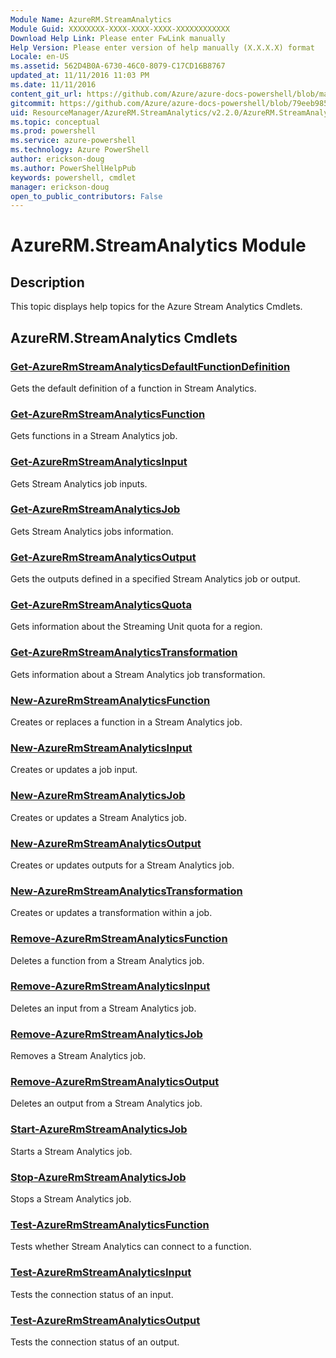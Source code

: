 ```yaml
---
Module Name: AzureRM.StreamAnalytics
Module Guid: XXXXXXXX-XXXX-XXXX-XXXX-XXXXXXXXXXXX
Download Help Link: Please enter FwLink manually
Help Version: Please enter version of help manually (X.X.X.X) format
Locale: en-US
ms.assetid: 562D4B0A-6730-46C0-8079-C17CD16B8767
updated_at: 11/11/2016 11:03 PM
ms.date: 11/11/2016
content_git_url: https://github.com/Azure/azure-docs-powershell/blob/master/azureps-cmdlets-docs/ResourceManager/AzureRM.StreamAnalytics/v2.2.0/AzureRM.StreamAnalytics.md
gitcommit: https://github.com/Azure/azure-docs-powershell/blob/79eeb985ea480979357fb4695832a0c3d29a48bf/azureps-cmdlets-docs/ResourceManager/AzureRM.StreamAnalytics/v2.2.0/AzureRM.StreamAnalytics.md
uid: ResourceManager/AzureRM.StreamAnalytics/v2.2.0/AzureRM.StreamAnalytics.md
ms.topic: conceptual
ms.prod: powershell
ms.service: azure-powershell
ms.technology: Azure PowerShell
author: erickson-doug
ms.author: PowerShellHelpPub
keywords: powershell, cmdlet
manager: erickson-doug
open_to_public_contributors: False
---
```


# AzureRM.StreamAnalytics Module
## Description
This topic displays help topics for the Azure Stream Analytics Cmdlets.

## AzureRM.StreamAnalytics Cmdlets
### [Get-AzureRmStreamAnalyticsDefaultFunctionDefinition](./Get-AzureRmStreamAnalyticsDefaultFunctionDefinition.md)
Gets the default definition of a function in Stream Analytics.


### [Get-AzureRmStreamAnalyticsFunction](./Get-AzureRmStreamAnalyticsFunction.md)
Gets functions in a Stream Analytics job.


### [Get-AzureRmStreamAnalyticsInput](./Get-AzureRmStreamAnalyticsInput.md)
Gets Stream Analytics job inputs.


### [Get-AzureRmStreamAnalyticsJob](./Get-AzureRmStreamAnalyticsJob.md)
Gets Stream Analytics jobs information.


### [Get-AzureRmStreamAnalyticsOutput](./Get-AzureRmStreamAnalyticsOutput.md)
Gets the outputs defined in a specified Stream Analytics job or output.


### [Get-AzureRmStreamAnalyticsQuota](./Get-AzureRmStreamAnalyticsQuota.md)
Gets information about the Streaming Unit quota for a region.


### [Get-AzureRmStreamAnalyticsTransformation](./Get-AzureRmStreamAnalyticsTransformation.md)
Gets information about a Stream Analytics job transformation.


### [New-AzureRmStreamAnalyticsFunction](./New-AzureRmStreamAnalyticsFunction.md)
Creates or replaces a function in a Stream Analytics job.


### [New-AzureRmStreamAnalyticsInput](./New-AzureRmStreamAnalyticsInput.md)
Creates or updates a job input.


### [New-AzureRmStreamAnalyticsJob](./New-AzureRmStreamAnalyticsJob.md)
Creates or updates a Stream Analytics job.


### [New-AzureRmStreamAnalyticsOutput](./New-AzureRmStreamAnalyticsOutput.md)
Creates or updates outputs for a Stream Analytics job.


### [New-AzureRmStreamAnalyticsTransformation](./New-AzureRmStreamAnalyticsTransformation.md)
Creates or updates a transformation within a job.


### [Remove-AzureRmStreamAnalyticsFunction](./Remove-AzureRmStreamAnalyticsFunction.md)
Deletes a function from a Stream Analytics job.


### [Remove-AzureRmStreamAnalyticsInput](./Remove-AzureRmStreamAnalyticsInput.md)
Deletes an input from a Stream Analytics job.


### [Remove-AzureRmStreamAnalyticsJob](./Remove-AzureRmStreamAnalyticsJob.md)
Removes a Stream Analytics job.


### [Remove-AzureRmStreamAnalyticsOutput](./Remove-AzureRmStreamAnalyticsOutput.md)
Deletes an output from a Stream Analytics job.


### [Start-AzureRmStreamAnalyticsJob](./Start-AzureRmStreamAnalyticsJob.md)
Starts a Stream Analytics job.


### [Stop-AzureRmStreamAnalyticsJob](./Stop-AzureRmStreamAnalyticsJob.md)
Stops a Stream Analytics job.


### [Test-AzureRmStreamAnalyticsFunction](./Test-AzureRmStreamAnalyticsFunction.md)
Tests whether Stream Analytics can connect to a function.


### [Test-AzureRmStreamAnalyticsInput](./Test-AzureRmStreamAnalyticsInput.md)
Tests the connection status of an input.


### [Test-AzureRmStreamAnalyticsOutput](./Test-AzureRmStreamAnalyticsOutput.md)
Tests the connection status of an output.



